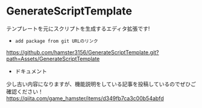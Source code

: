 # GenerateScriptTemplate
テンプレートを元にスクリプトを生成するエディタ拡張です!

- `add package from git URLのリンク`
  
https://github.com/hamster3156/GenerateScriptTemplate.git?path=Assets/GenerateScriptTemplate

- ドキュメント
  
少し古い内容になりますが、機能説明をしている記事を投稿しているのでぜひご確認ください！
https://qiita.com/game_hamster/items/d349fb7ca3c00b54abfd
